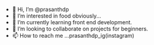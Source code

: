 - 👋 Hi, I’m @prasanthdp
- 👀 I’m interested in food obviously...
- 🌱 I’m currently learning front end development.
- 💞️ I’m looking to collaborate on projects for beginners.
- 📫 How to reach me ...prasanthdp_ig(instagram)

<!---
prasanthdp/prasanthdp is a ✨ special ✨ repository because its `README.md` (this file) appears on your GitHub profile.
You can click the Preview link to take a look at your changes.
--->
